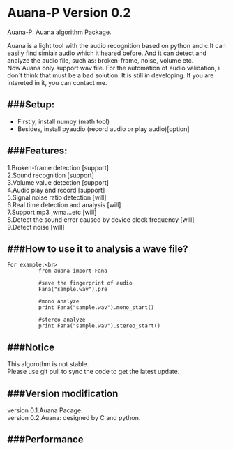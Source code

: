 Auana-P Version 0.2
=======

Auana-P: Auana algorithm Package.<br>

Auana is a light tool with the audio recognition based on python and c.It can easily find simialr audio which it heared before. And it can detect and analyze the audio file, such as: broken-frame, noise, volume etc.<br>
Now Auana only support wav file. For the automation of audio validation, i don`t think that must be a bad solution. It is still in developing. If you are intereted in it, you can contact me.<br>

###Setup:
-----------------------------------
*  Firstly, install numpy    (math tool)<br>
*  Besides, install pyaudio  (record audio or play audio)[option]<br>

###Features:
-----------------------------------
1.Broken-frame detection                                      [support]<br>
2.Sound recognition                                           [support]<br>
3.Volume value detection                                      [support]<br>
4.Audio play and record                                       [support]<br>
5.Signal noise ratio detection                                [will]<br>
6.Real time detection and analysis                            [will]<br>
7.Support mp3 ,wma…etc                                        [will]<br>
8.Detect the sound error caused by device clock frequency     [will]<br>
9.Detect noise                                                [will]<br>


###How to use it to analysis a wave file?
-----------------------------------
    For example:<br>
              from auana import Fana
              
              #save the fingerprint of audio
              Fana("sample.wav").pre 
              
              #mono analyze
              print Fana("sample.wav").mono_start()
              
              #stereo analyze
              print Fana("sample.wav").stereo_start() 
              
###Notice
-----------------------------------
This algorothm is not stable. <br>
Please use git pull to sync the code to get the latest update.

###Version modification
--------------
version 0.1.Auana Pacage. <br>
version 0.2.Auana: designed by C and python.<br>

###Performance
-----

